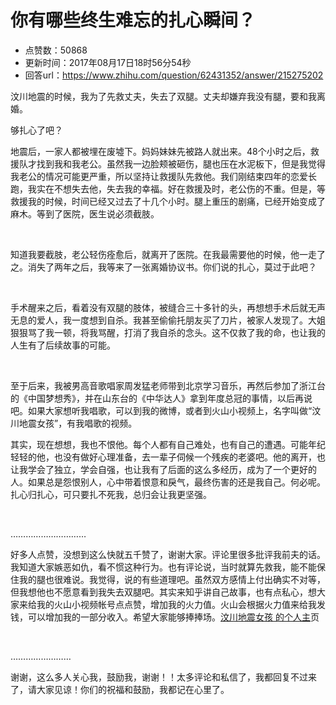 # 你有哪些终生难忘的扎心瞬间？
- 点赞数：50868
- 更新时间：2017年08月17日18时56分54秒
- 回答url：https://www.zhihu.com/question/62431352/answer/215275202
<body>
 <p data-pid="wwrSmQ_J">汶川地震的时候，我为了先救丈夫，失去了双腿。丈夫却嫌弃我没有腿，要和我离婚。</p>
 <p data-pid="NBvObUDO">够扎心了吧？</p>
 <p data-pid="hAWWvQLb">地震后，一家人都被埋在废墟下。妈妈妹妹先被路人就出来。48个小时之后，救援队才找到我和我老公。虽然我一边脸颊被砸伤，腿也压在水泥板下，但是我觉得我老公的情况可能更严重，所以坚持让救援队先救他。我们刚结束四年的恋爱长跑，我实在不想失去他，失去我的幸福。好在救援及时，老公伤的不重。但是，等救援我的时候，时间已经又过去了十几个小时。腿上重压的剧痛，已经开始变成了麻木。等到了医院，医生说必须截肢。</p>
 <p class="ztext-empty-paragraph"><br></p>
 <p data-pid="3mV1YhQg">知道我要截肢，老公轻伤痊愈后，就离开了医院。在我最需要他的时候，他一走了之。消失了两年之后，我等来了一张离婚协议书。你们说的扎心，莫过于此吧？</p>
 <p class="ztext-empty-paragraph"><br></p>
 <p data-pid="NI97JfG3">手术醒来之后，看着没有双腿的肢体，被缝合三十多针的头，再想想手术后就无声无息的爱人，我一度想到自杀。我甚至偷偷托朋友买了刀片，被家人发现了。大姐狠狠骂了我一顿，将我骂醒，打消了我自杀的念头。这不仅救了我的命，也让我的人生有了后续故事的可能。</p>
 <p class="ztext-empty-paragraph"><br></p>
 <p data-pid="-dltalOA">至于后来，我被男高音歌唱家周发猛老师带到北京学习音乐，再然后参加了浙江台的《中国梦想秀》，并在山东台的《中华达人》拿到年度总冠的事情，以后再说吧。如果大家想听我唱歌，可以到我的微博，或者到火山小视频上，名字叫做“汶川地震女孩”，有我唱歌的视频。</p>
 <p data-pid="h7MLF7iA">其实，现在想想，我也不恨他。每个人都有自己难处，也有自己的遭遇。可能年纪轻轻的他，也没有做好心理准备，去一辈子伺候一个残疾的老婆吧。他的离开，也让我学会了独立，学会自强，也让我有了后面的这么多经历，成为了一个更好的人。如果总是怨恨别人，心中带着恨意和戾气，最终伤害的还是我自己。何必呢。扎心归扎心，可只要扎不死我，总归会让我更坚强。</p>
 <p class="ztext-empty-paragraph"><br></p>
 <p data-pid="df2sMTly">…………………………</p>
 <p data-pid="J_-dYg1A">好多人点赞，没想到这么快就五千赞了，谢谢大家。评论里很多批评我前夫的话。我知道大家嫉恶如仇，看不惯这种行为。也有评论说，当时就算先救我，能不能保住我的腿也很难说。我觉得，说的有些道理吧。虽然双方感情上付出确实不对等，但我想他也不愿意看到我失去双腿吧。其实来知乎讲自己故事，也有点私心，想大家来给我的火山小视频帐号点点赞，增加我的火力值。火山会根据火力值来给我发钱，可以增加我的一部分收入。希望大家能够捧捧场。<a href="https://link.zhihu.com/?target=https%3A//www.huoshan.com/share/user/22723943595/%3Ftt_from%3Dweixin%26utm_source%3Dweixin%26utm_medium%3Dhuoshan_ios%26utm_campaign%3Dclient_share%26app%3Dlive_stream%26iid%3D10778956116%26share_ht_uid%3D6995597198%26did%3D14673826370" class=" wrap external" target="_blank" rel="nofollow noreferrer">汶川地震女孩 的个人主</a>页</p>
 <p class="ztext-empty-paragraph"><br></p>
 <p data-pid="DqQ__KJ2">……………………</p>
 <p data-pid="z5-FFrEF">谢谢，这么多人关心我，鼓励我，谢谢！！太多评论和私信了，我都回复不过来了，请大家见谅！你们的祝福和鼓励，我都记在心里了。</p>
</body>